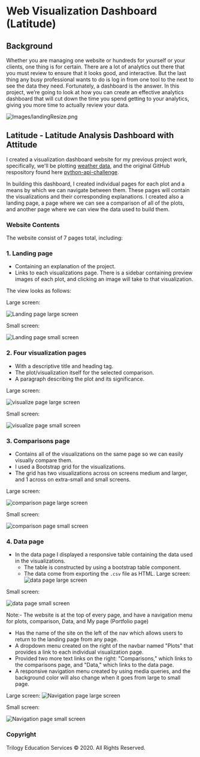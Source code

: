 # Web Visualization Dashboard (Latitude)

## Background

Whether you are managing one website or hundreds for yourself or your clients, one thing is for certain. There are a lot of analytics out there that you must review to ensure that it looks good, and interactive. But the last thing any busy professional wants to do is log in from one tool to the next to see the data they need. Fortunately, a dashboard is the answer. In this project, we’re going to look at how you can create an effective analytics dashboard that will cut down the time you spend getting to your analytics, giving you more time to actually review your data.

![Images/landingResize.png](Images/dashboard.jpg)

## Latitude - Latitude Analysis Dashboard with Attitude

I created a visualization dashboard website for my previous project work, specifically, we'll be plotting [weather data](Resources/cities.csv), and the original GitHub respository found here [python-api-challenge](https://github.com/ermiasgelaye/python-api-challenge).

In building this dashboard, I created individual pages for each plot and a means by which we can navigate between them. These pages will contain the visualizations and their corresponding explanations. I created also a landing page, a page where we can see a comparison of all of the plots, and another page where we can view the data used to build them.

### Website Contents

The website consist of 7 pages total, including:

### 1. Landing page
  * Containing an explanation of the project.
  * Links to each visualizations page. There is a sidebar containing preview images of each plot, and clicking an image will take to that visualization.
 
The view looks as follows:
  
Large screen:

![Landing page large screen](Images/landingResize.png)

Small screen:

![Landing page small screen](Images/landing-sm.png)
  
### 2. Four visualization pages 
  * With a descriptive title and heading tag.
  * The plot/visualization itself for the selected comparison.
  * A paragraph describing the plot and its significance.
  
Large screen:

![visualize page large screen](Images/visualize-lg.png)

Small screen:

![visualize page small screen](Images/visualize-sm.png)

### 3. Comparisons page
  * Contains all of the visualizations on the same page so we can easily visually compare them.
  * I used a Bootstrap grid for the visualizations.
  * The grid has two visualizations across on screens medium and larger, and 1 across on extra-small and small screens.
 
Large screen:

![comparison page large screen](Images/comparison-lg.png)

Small screen:

![comparison page small screen](Images/comparison-sm.png)
                                   
### 4. Data page
  * In the data page I displayed a responsive table containing the data used in the visualizations.
    * The table is constructed by using a bootstrap table component.
    * The data come from exporting the `.csv` file as HTML.
Large screen:
![data page large screen](Images/data-lg.png)

Small screen:

![data page small screen](Images/data-sm.png)

Note:-
The website is at the top of every page, and have a navigation menu for plots, comparison, Data, and My page (Portfolio page)  
* Has the name of the site on the left of the nav which allows users to return to the landing page from any page.
* A dropdown menu created on the right of the navbar named "Plots" that provides a link to each individual visualization page.
* Provided two more text links on the right: "Comparisons," which links to the comparisons page, and "Data," which links to the data page.
* A responsive navigation menu created by using media queries, and the background color will also change when it goes from large to small page.

Large screen:
![Navigation page large screen](Images/nav-sm.png)

Small screen:

![Navigation page small screen](Images/nav-sm.png)



### Copyright

Trilogy Education Services © 2020. All Rights Reserved.

